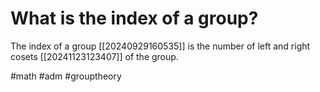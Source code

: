 # What is the index of a group? 
The index of a group [[20240929160535]] is the number of left and right cosets [[20241123123407]] of the group.

#math #adm #grouptheory